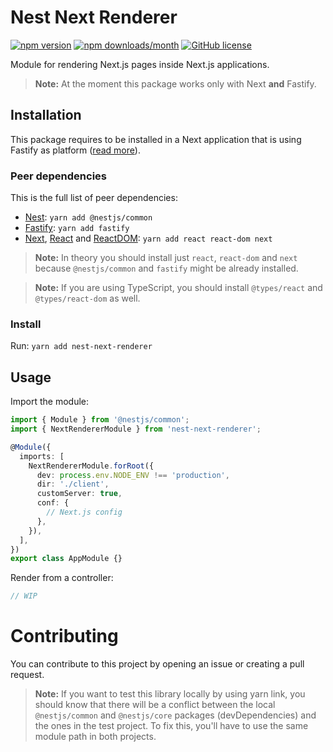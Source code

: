 # Nest Next Renderer

[![npm version](https://img.shields.io/npm/v/nest-next-renderer)](https://www.npmjs.com/package/nest-next-renderer) [![npm downloads/month](https://img.shields.io/npm/dm/nest-next-renderer)](https://www.npmjs.com/package/nest-next-renderer) [![GitHub license](https://img.shields.io/badge/license-MIT-blue.svg)](https://github.com/Gamote/nest-next-renderer/blob/master/LICENSE)

Module for rendering Next.js pages inside Next.js applications.

> **Note:** At the moment this package works only with Next **and** Fastify.

## Installation

This package requires to be installed in a Next application that is using Fastify as platform ([read more](https://docs.nestjs.com/techniques/performance)).

### Peer dependencies

This is the full list of peer dependencies:

- [Nest](https://nestjs.com/): `yarn add @nestjs/common`
- [Fastify](https://www.fastify.io/): `yarn add fastify`
- [Next](https://nextjs.org/), [React](https://reactjs.org/) and [ReactDOM](https://reactjs.org/): `yarn add react react-dom next`

> **Note:** In theory you should install just `react`, `react-dom` and `next`
because `@nestjs/common` and `fastify` might be already installed.

> **Note:** If you are using TypeScript, you should install `@types/react` and `@types/react-dom` as well.

### Install

Run: `yarn add nest-next-renderer`

## Usage

Import the module:

```typescript
import { Module } from '@nestjs/common';
import { NextRendererModule } from 'nest-next-renderer';

@Module({
  imports: [
    NextRendererModule.forRoot({
      dev: process.env.NODE_ENV !== 'production',
      dir: './client',
      customServer: true,
      conf: {
        // Next.js config
      },
    }),
  ],
})
export class AppModule {}
```

Render from a controller:

```typescript
// WIP
```

# Contributing

You can contribute to this project by opening an issue or creating a pull request.

> **Note:** If you want to test this library locally by using yarn link, you should know that there will be a conflict between the local `@nestjs/common` and `@nestjs/core` packages (devDependencies) and the ones in the test project. To fix this, you'll have to use the same module path in both projects.
